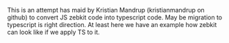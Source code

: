   
This is an attempt has maid by Kristian Mandrup (kristianmandrup on github) to convert JS zebkit code into typescript code. May be migration to typescript  is right direction. At least here we have an example how zebkit can look like if we apply TS to it.
